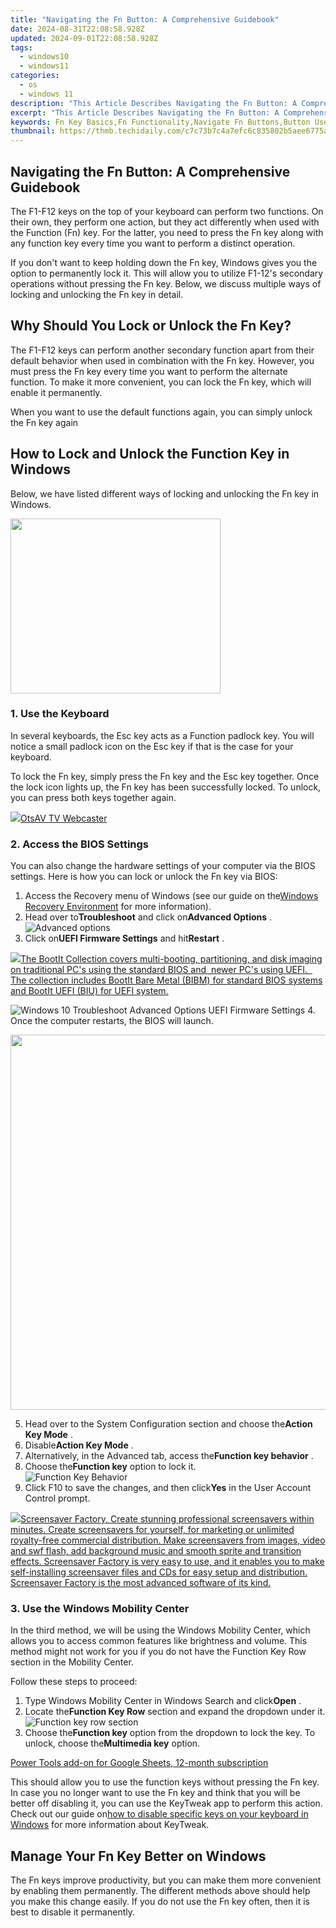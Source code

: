 ```yaml
---
title: "Navigating the Fn Button: A Comprehensive Guidebook"
date: 2024-08-31T22:08:58.928Z
updated: 2024-09-01T22:08:58.928Z
tags:
  - windows10
  - windows11
categories:
  - os
  - windows 11
description: "This Article Describes Navigating the Fn Button: A Comprehensive Guidebook"
excerpt: "This Article Describes Navigating the Fn Button: A Comprehensive Guidebook"
keywords: Fn Key Basics,Fn Functionality,Navigate Fn Buttons,Button Use in PCs,Gadget Shortcuts Guide,Tips for Fn Keys,Mastering Keyboard Shortcuts
thumbnail: https://thmb.techidaily.com/c7c73b7c4a7efc6c835802b5aee6775aac1b5aafcbc08ea28ac48bf90c458f91.jpg
---
```


## Navigating the Fn Button: A Comprehensive Guidebook

 The F1-F12 keys on the top of your keyboard can perform two functions. On their own, they perform one action, but they act differently when used with the Function (Fn) key. For the latter, you need to press the Fn key along with any function key every time you want to perform a distinct operation.

 If you don't want to keep holding down the Fn key, Windows gives you the option to permanently lock it. This will allow you to utilize F1-12's secondary operations without pressing the Fn key. Below, we discuss multiple ways of locking and unlocking the Fn key in detail.

## Why Should You Lock or Unlock the Fn Key?

 The F1-F12 keys can perform another secondary function apart from their default behavior when used in combination with the Fn key. However, you must press the Fn key every time you want to perform the alternate function. To make it more convenient, you can lock the Fn key, which will enable it permanently.

 When you want to use the default functions again, you can simply unlock the Fn key again

## How to Lock and Unlock the Function Key in Windows

 Below, we have listed different ways of locking and unlocking the Fn key in Windows.

<!-- affiliate ads begin -->
<a href="https://aligracehair.sjv.io/c/5597632/2087264/19272" target="_top" id="2087264"><img src="//a.impactradius-go.com/display-ad/19272-2087264" border="0" alt="" width="336" height="280"/></a><img height="0" width="0" src="https://imp.pxf.io/i/5597632/2087264/19272" style="position:absolute;visibility:hidden;" border="0" />
<!-- affiliate ads end -->
### 1\. Use the Keyboard

 In several keyboards, the Esc key acts as a Function padlock key. You will notice a small padlock icon on the Esc key if that is the case for your keyboard.

 To lock the Fn key, simply press the Fn key and the Esc key together. Once the lock icon lights up, the Fn key has been successfully locked. To unlock, you can press both keys together again.

<!-- affiliate ads begin -->
<a href="https://otszone.ots7.com/order/checkout.php?PRODS=4713324&QTY=1&AFFILIATE=108875&CART=1"><img src="https://green.ots7.com/screenshots/OtsAV/OtsAVTV1.90-300x188.jpg" border="0">OtsAV TV Webcaster</a>
<!-- affiliate ads end -->
### 2\. Access the BIOS Settings

 You can also change the hardware settings of your computer via the BIOS settings. Here is how you can lock or unlock the Fn key via BIOS:

1. Access the Recovery menu of Windows (see our guide on the[Windows Recovery Environment](https://www.makeuseof.com/windows-recovery-environment-explanation/) for more information).
2. Head over to**Troubleshoot** and click on**Advanced Options** .  
![Advanced options](https://static1.makeuseofimages.com/wordpress/wp-content/uploads/2022/05/win10-troubleshoot-advanced-options-1.jpg)
3. Click on**UEFI Firmware Settings** and hit**Restart** .  
<!-- affiliate ads begin -->
<a href="https://secure.2checkout.com/order/checkout.php?PRODS=45152810&QTY=1&AFFILIATE=108875&CART=1"> <img src="https://secure.avangate.com/images/merchant/842ca578342915ccb8ae069595ba7233/products/copy_bootit-ss1_178x139.jpg" border="0">The BootIt Collection covers multi-booting, partitioning, and disk imaging on traditional PC's using the standard BIOS and  newer PC's using UEFI.   The collection includes BootIt Bare Metal (BIBM) for standard BIOS systems and BootIt UEFI (BIU) for UEFI system. 
</a>
<!-- affiliate ads end -->
![Windows 10 Troubleshoot Advanced Options UEFI Firmware Settings](https://static1.makeuseofimages.com/wordpress/wp-content/uploads/2014/05/uefi-screenshot.jpg)
4. Once the computer restarts, the BIOS will launch.
<!-- affiliate ads begin -->
<a href="https://appsumo.8odi.net/c/5597632/2082532/7443" target="_top" id="2082532"><img src="//a.impactradius-go.com/display-ad/7443-2082532" border="0" alt="" width="1200" height="600"/></a><img height="0" width="0" src="https://appsumo.8odi.net/i/5597632/2082532/7443" style="position:absolute;visibility:hidden;" border="0" />
<!-- affiliate ads end -->
5. Head over to the System Configuration section and choose the**Action Key Mode** .
6. Disable**Action Key Mode** .
7. Alternatively, in the Advanced tab, access the**Function key behavior** .
8. Choose the**Function key** option to lock it.  
![Function Key Behavior](https://static1.makeuseofimages.com/wordpress/wp-content/uploads/2022/12/function-key.jpg)
9. Click F10 to save the changes, and then click**Yes** in the User Account Control prompt.

<!-- affiliate ads begin -->
<a href="https://secure.2checkout.com/order/checkout.php?PRODS=194977&QTY=1&AFFILIATE=108875&CART=1"><img src="https://www.blumentals.net/scrfactory/images/screensaver-software.png" border="0">Screensaver Factory, Create stunning professional screensavers within minutes. Create screensavers for yourself, for marketing or unlimited royalty-free commercial distribution. Make screensavers from images, video and swf flash, add background music and smooth sprite and transition effects. Screensaver Factory is very easy to use, and it enables you to make self-installing screensaver files and CDs for easy setup and distribution. Screensaver Factory is the most advanced software of its kind.</a>
<!-- affiliate ads end -->
### 3\. Use the Windows Mobility Center

 In the third method, we will be using the Windows Mobility Center, which allows you to access common features like brightness and volume. This method might not work for you if you do not have the Function Key Row section in the Mobility Center.

Follow these steps to proceed:

1. Type Windows Mobility Center in Windows Search and click**Open** .
2. Locate the**Function Key Row** section and expand the dropdown under it.  
![Function key row section](https://static1.makeuseofimages.com/wordpress/wp-content/uploads/2022/12/function-key-row.jpg)
3. Choose the**Function key** option from the dropdown to lock the key. To unlock, choose the**Multimedia key** option.
<!-- affiliate ads begin -->
<a href="https://secure.2checkout.com/order/checkout.php?PRODS=4721564&QTY=1&AFFILIATE=108875&CART=1">Power Tools add-on for Google Sheets, 12-month subscription</a>
<!-- affiliate ads end -->

 This should allow you to use the function keys without pressing the Fn key. In case you no longer want to use the Fn key and think that you will be better off disabling it, you can use the KeyTweak app to perform this action. Check out our guide on[how to disable specific keys on your keyboard in Windows](https://www.makeuseof.com/tag/disable-specific-keys-keyboard-windows-10/) for more information about KeyTweak.

## Manage Your Fn Key Better on Windows

 The Fn keys improve productivity, but you can make them more convenient by enabling them permanently. The different methods above should help you make this change easily. If you do not use the Fn key often, then it is best to disable it permanently.

<ins class="adsbygoogle"
     style="display:block"
     data-ad-format="autorelaxed"
     data-ad-client="ca-pub-7571918770474297"
     data-ad-slot="1223367746"></ins>



<ins class="adsbygoogle"
     style="display:block"
     data-ad-client="ca-pub-7571918770474297"
     data-ad-slot="8358498916"
     data-ad-format="auto"
     data-full-width-responsive="true"></ins>


